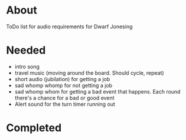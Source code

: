 # About
ToDo list for audio requirements for Dwarf Jonesing

# Needed
* intro song
* travel music (moving around the board. Should cycle, repeat)
* short audio (jubilation) for getting a job
* sad whomp whomp for not getting a job
* sad whomp whom for getting a bad event that happens. Each round there's a chance for a bad or good event
* Alert sound for the turn timer running out

# Completed
